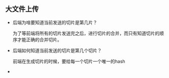 ## 大文件上传

- 后端为啥要知道当前发送的切片是第几片？

  为了等前端将所有的切片发送完之后，进行切片的合并，而只有知道切片的顺序才能正确的合并切片。

- 后端如何知道当前发送的切片是第几个切片？

  前端在生成切片的时候，要给每一个切片一个唯一的hash

- 